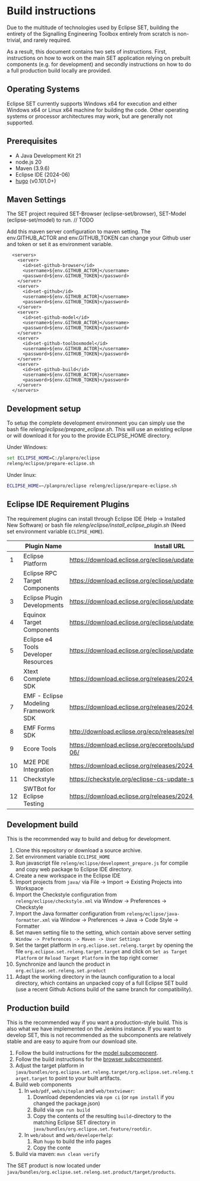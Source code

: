 # Build instructions

Due to the multitude of technologies used by Eclipse SET, building the entirety of the Signalling Engineering Toolbox entirely from scratch is non-trivial, and rarely required. 

As a result, this document contains two sets of instructions.
First, instructions on how to work on the main SET application relying on prebuilt components (e.g. for development) and secondly instructions on how to do a full production build locally are provided. 

## Operating Systems

Eclipse SET currently supports Windows x64 for execution and either Windows x64 or Linux x64 machine for building the code.
Other operating systems or processor architectures may work, but are generally not supported.

## Prerequisites

- A Java Development Kit 21
- node.js 20
- Maven (3.9.6) 
- Eclipse IDE (2024-06)
- [hugo](https://gohugo.io/) (v0.101.0+)

## Maven Settings

The SET project required SET-Browser (eclipse-set/browser), SET-Model (eclipse-set/model) to run. // TODO


Add this maven server configuration to maven setting. The env.GITHUB_ACTOR and env.GITHUB_TOKEN can change your Github user and token or set it as environment variable.

```
  <servers>
    <server>
      <id>set-github-browser</id>
      <username>${env.GITHUB_ACTOR}</username>
      <password>${env.GITHUB_TOKEN}</password>
    </server>
    <server>
      <id>set-github</id>
      <username>${env.GITHUB_ACTOR}</username>
      <password>${env.GITHUB_TOKEN}</password>
    </server>
    <server>
      <id>set-github-model</id>
      <username>${env.GITHUB_ACTOR}</username>
      <password>${env.GITHUB_TOKEN}</password>
    </server>
    <server>
      <id>set-github-toolboxmodel</id>
      <username>${env.GITHUB_ACTOR}</username>
      <password>${env.GITHUB_TOKEN}</password>
    </server>
    <server>
      <id>set-github-build</id>
      <username>${env.GITHUB_ACTOR}</username>
      <password>${env.GITHUB_TOKEN}</password>
    </server>
  </servers>
```

## Development setup

To setup the complete development environment you can simply use the bash file _releng/eclipse/prepare_eclipse.sh_.
This will use an existing eclipse or will download it for you to the provide ECLIPSE_HOME directory.

Under Windows:

```cmd
set ECLIPSE_HOME=C:/planpro/eclipse
releng/eclipse/prepare-eclipse.sh
```

Under linux:

```bash
ECLIPSE_HOME=~/planpro/eclipse releng/eclipse/prepare-eclipse.sh
```

## Eclipse IDE Requirement Plugins

The requirement plugins can install through Eclipse IDE (Help -> Installed New Software) or bash file _releng/eclipse/install_eclipse_plugin.sh_ (Need set environment variable `ECLIPSE_HOME`).

||Plugin Name| Install URL|
|------|------|------|
1|Eclipse Platform | https://download.eclipse.org/eclipse/updates/4.32
2|Eclipse RPC Target Components | https://download.eclipse.org/eclipse/updates/4.32
3|Eclipse Plugin Developments | https://download.eclipse.org/eclipse/updates/4.32
4|Equinox Target Components | https://download.eclipse.org/eclipse/updates/4.32
5|Eclipse e4 Tools Developer Resources | https://download.eclipse.org/eclipse/updates/4.32
6|Xtext Complete SDK | https://download.eclipse.org/releases/2024-06
7|EMF - Eclipse Modeling Framework SDK | https://download.eclipse.org/releases/2024-06
8|EMF Forms SDK | http://download.eclipse.org/ecp/releases/releases_127
9|Ecore Tools | https://download.eclipse.org/ecoretools/updates/releases/3.5.1/2023-06/
10|M2E PDE Integration | https://download.eclipse.org/releases/2024-06
11|Checkstyle | https://checkstyle.org/eclipse-cs-update-site
12|SWTBot for Eclipse Testing | https://download.eclipse.org/releases/2024-06

## Development build

This is the recommended way to build and debug for development. 

1. Clone this repository or download a source archive.
2. Set environment variable `ECLIPSE_HOME`
3. Run javascript file `releng/eclipse/development_prepare.js` for complie and copy web package to Eclipse IDE directory.
4. Create a new workspace in the Eclipse IDE
5. Import projects from `java/` via File -> Import -> Existing Projects into Workspace
6. Import the Checkstyle configuration from `releng/eclipse/checkstyle.xml` via Window -> Preferences -> Checkstyle
7. Import the Java formatter configuration from `releng/eclipse/java-formatter.xml` via Window -> Preferences -> Java -> Code Style -> Formatter
8. Set maven setting file to the setting, which contain above server setting `Window -> Preferences -> Maven -> User Settings`
9. Set the target platform in `org.eclipse.set.releng.target` by opening the file `org.eclipse.set.releng.target.target` and click on `Set as Target Platform` or `Reload Target Platform` in the top right corner
10. Synchronize and launch the product in `org.eclipse.set.releng.set.product`
11. Adapt the working directory in the launch configuration to a local directory, which contains an unpacked copy of a full Eclipse SET build (use a recent Github Actions build of the same branch for compatibility).  

## Production build

This is the recommended way if you want a production-style build. This is also what we have implemented on the Jenkins instance.
If you want to develop SET, this is not recommended as the subcomponents are relatively stable and are easy to aquire from our download site.

1. Follow the build instructions for the [model subcomponent](https://gitlab.eclipse.org/eclipse/set/model). 
3. Follow the build instructions for the [browser subcomponent](https://gitlab.eclipse.org/eclipse/set/browser).
4. Adjust the target platform in `java/bundles/org.eclipse.set.releng.target/org.eclipse.set.releng.target.target` to point to your built artifacts.
5. Build web components
    1. In `web/pdf`, `web/siteplan` and `web/textviewer`:
        1. Download dependencies via `npm ci` (or `npm install` if you changed the package.json)
        2. Build via `npm run build`
        4. Copy the contents of the resulting `build`-directory to the matching Eclipse SET directory in `java/bundles/org.eclipse.set.feature/rootdir`. 
    2. In `web/about` and `web/developerhelp`: 
        1. Run `hugo` to build the info pages
        2. Copy the conte
6. Build via maven: `mvn clean verify`

The SET product is now located under `java/bundles/org.eclipse.set.releng.set.product/target/products`. 
